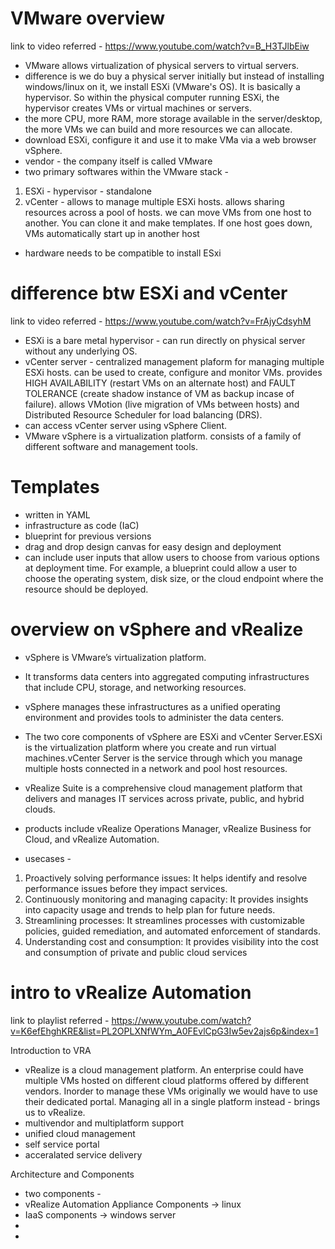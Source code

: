 # VMware overview

link to video referred - https://www.youtube.com/watch?v=B_H3TJlbEiw

* VMware allows virtualization of physical servers to virtual servers.
* difference is we do buy a physical server initially but instead of installing windows/linux on it, we install ESXi (VMware's OS). It is basically a hypervisor. So within the physical computer running ESXi, the hypervisor creates VMs or virtual machines or servers.
* the more CPU, more RAM, more storage available in the server/desktop, the more VMs we can build and more resources we can allocate.
* download ESXi, configure it and use it to make VMa via a web browser  vSphere.
* vendor - the company itself is called VMware
* two primary softwares within the VMware stack - 
1. ESXi - hypervisor - standalone
2. vCenter - allows to manage multiple ESXi hosts. allows sharing resources across a pool of hosts. we can move VMs from one host to another. You can clone it and make templates. If one host goes down, VMs automatically start up in another host
* hardware needs to be compatible to install ESxi

# difference btw ESXi and vCenter

link to video referred - https://www.youtube.com/watch?v=FrAjyCdsyhM

* ESXi is a bare metal hypervisor - can run directly on physical server without any underlying OS.
* vCenter server - centralized management plaform for managing multiple ESXi hosts. can be used to create, configure and monitor VMs. provides HIGH AVAILABILITY (restart VMs on an alternate host) and FAULT TOLERANCE (create shadow instance of VM as backup incase of failure). allows VMotion (live migration of VMs between hosts) and Distributed Resource Scheduler for load balancing (DRS). 
* can access vCenter server using vSphere Client.  
* VMware vSphere is a virtualization platform. consists of a family of different software and management tools.

# Templates

* written in YAML
* infrastructure as code (IaC)
* blueprint for previous versions
* drag and drop design canvas for easy design and deployment
* can include user inputs that allow users to choose from various options at deployment time. For example, a blueprint could allow a user to choose the operating system, disk size, or the cloud endpoint where the resource should be deployed.
  
# overview on vSphere and vRealize

* vSphere is VMware’s virtualization platform.
* It transforms data centers into aggregated computing infrastructures that include CPU, storage, and networking resources.
* vSphere manages these infrastructures as a unified operating environment and provides tools to administer the data centers.
* The two core components of vSphere are ESXi and vCenter Server.ESXi is the virtualization platform where you create and run virtual machines.vCenter Server is the service through which you manage multiple hosts connected in a network and pool host resources.

* vRealize Suite is a comprehensive cloud management platform that delivers and manages IT services across private, public, and hybrid clouds.
*  products include vRealize Operations Manager, vRealize Business for Cloud, and vRealize Automation.
*  usecases -
1.  Proactively solving performance issues: It helps identify and resolve performance issues before they impact services.
2. Continuously monitoring and managing capacity: It provides insights into capacity usage and trends to help plan for future needs.
3. Streamlining processes: It streamlines processes with customizable policies, guided remediation, and automated enforcement of standards.
4. Understanding cost and consumption: It provides visibility into the cost and consumption of private and public cloud services

# intro to vRealize Automation

link to playlist referred - https://www.youtube.com/watch?v=K6efEhghKRE&list=PL2OPLXNfWYm_A0FEvlCpG3Iw5ev2ajs6p&index=1

Introduction to VRA
* vRealize is a cloud management platform. An enterprise could have multiple VMs hosted on different cloud platforms offered by different vendors. Inorder to manage these VMs originally we would have to use their dedicated portal. Managing all in a single platform instead - brings us to vRealize.
* multivendor and multiplatform support
* unified cloud management
* self service portal
* acceralated service delivery

Architecture and Components
* two components -
* vRealize Automation Appliance Components -> linux
* IaaS components -> windows server
* 
* 



